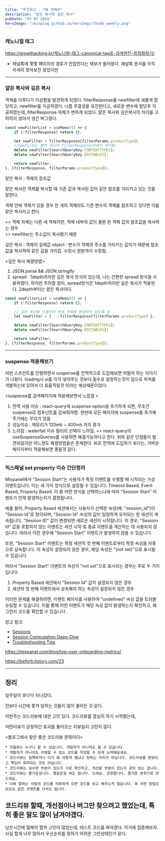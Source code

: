 ```yaml
---
title: "주간회고 - 7월 첫째주"
description: "얕은 복사와 깊은 복사"
pubDate: "07 07 2024"
heroImage: "/minglog.github.io/heroImgs/thumb_weekly.png"
---
```


### 캐노니컬 태그

https://growthacking.kr/캐노니컬-태그-canonical-tag로-검색엔진-최적화하기/

- 채널톡에 몇몇 페이지의 경로가 안잡힌다는 제보가 들어왔다.
  채널톡 문서를 아직 자세히 찾아보진 않았지만

---

### 얕은 복사와 깊은 복사

객체를 다루다가 이상함을 발견하게 되었다.
filterResponse를 newfilter에 새롭게 할당하고, newfilter를 가공하였다.
나름 무결성을 유진한다고, 새로운 변수에 할당후 가공하였는데,
filterResponse 자체가 변하게 되었다.
얕은 복사와 깊은복사의 차이를 고려하지 않아서 생긴 버그였다.

```jsx
const newFilterList = useMemo(() => {
	if (!filterResponse) return {};

	let newFilter = filterResponse[filterParams.productType];
	//newfilter 뿐만 아니라 filterResponse자체가 제거됨.
	delete newFilter[SearchQueryKey.CONTENTTYPES];
	delete newFilter[SearchQueryKey.EDITABLES];

	return newFilter;
}, [filterResponse, filterParams.productType]);
```

얕은 복사 : 객체의 참조값

얕은 복사란 객체를 복사할 때 기존 값과 복사된 값이 같은 참조를 가리키고 있는 것을 말한다.

객체 안에 객체가 있을 경우 한 개의 객체라도 기존 변수의 객체를 참조하고 있다면 이를 얕은 복사라고 한다.

=> 객체 자체는 다른 새 객체지만, 객체 내부의 값이 클론 한 객체 값의 참조값을 복사하는 경우 <br/>
=> newfilter는 주소값이 복사됐기 때문

깊은 복사 : 객체의 실제값
object : 변수가 객체의 주소를 가리키는 값이기 때문에 참조값을 복사하여 같은 값을 가리킴. 수정시 원본까지 수정됨.

<깊은 복사 해결방법>

1. JSON.parse && JSON.stringify
2. spread : 1depth까지만 깊은 복사
   방식이 있는데, 나는 간편한 spread 방식을 사용하였다.
   하지만 주의할 점이, spread방식은 1depth까지만 깊은 복사가 적용된다.
   2depth부터는 얕은 복사이다.

```jsx
const newFilterList = useMemo(() => {
	if (!filterResponse) return {};

	// 깊은 복사를 수행하여 원래 객체를 변경하지 않도록 함
	let newFilter = { ...filterResponse[filterParams.productType] };

	delete newFilter[SearchQueryKey.CONTENTTYPES];
	delete newFilter[SearchQueryKey.EDITABLES];

	return newFilter;
}, [filterResponse, filterParams.productType]);
```

---

### suspense 적용해보기

이번 스프린트를 진행하면서 suspense를 전역적으로 도입해보면 어떨까 하는 이야기가 나왔다.
loading시 ui를 각각 넣어주는 것보다,필수로 설정하는것이 앞으로 피쳐를 개발하는데 있어서 더 효율적일것 이라는 예상때문이었다.

<suspense를 검색페이지에 적용해보면서 느낌점 >

1. 전역 사용 이슈 : react-query에 suspense option을 추가하게 되면, 무조건 suspense로 컴포넌트를 감싸줘야함. 한번에 모든 페이지에 suspense를 추가해주기에는 무리가 있음.
2. 성능이슈 : 메모리가 120mb ~ 400mb 까지 증가
3. 느려짐 : waterfall 이슈 필터의 선택이 느려짐.
   => react-query의 useSuspenseQueries를 사용하면 해결가능하다고 한다.
   위와 같은 단점들이 발견되었지만 어느정도 해결방법들은 존재한다. 바로 전역에 도입하기 보다는, 가벼운 페이지부터 적용해보면 좋을것 같다.

---

### 믹스패널 set property 이슈 간단정리

Mixpanel에서 "Session Start"는 사용자가 특정 이벤트를 수행할 때 시작되는 가상 이벤트입니다. 이는 세 가지 방식으로 설정될 수 있습니다: Timeout Based, Event Based, Property Based. 이 중 어떤 방식을 선택하느냐에 따라 "Session Start" 이벤트가 언제 발생하는지가 결정됩니다.

예를 들어, Property Based 세션에서는 사용자가 선택한 속성(예: "session_id")이 "Session Id"로 정의되며, "Session Id" 속성의 값이 일정하게 유지되는 한 세션이 계속됩니다. "Session ID" 값이 변경되면 새로운 세션이 시작됩니다. 이 경우, "Session Id" 값을 포함하지 않는 이벤트는 세션 시작 및 종료 이벤트를 계산하는 데 사용되지 않습니다. 따라서 이런 경우에 "Session Start" 이벤트가 발생하지 않을 수 있습니다.

또한, "Session Start" 이벤트는 특정 세션의 첫 번째 이벤트로부터 특정 속성을 자동으로 상속합니다. 이 속성이 설정되지 않은 경우, 해당 속성은 "(not set)"으로 표시될 수 있습니다.

따라서 "Session Start" 이벤트의 속성이 "not set"으로 표시되는 경우는 주로 두 가지입니다:

1. Property Based 세션에서 "Session Id" 값이 설정되지 않은 경우
2. 세션의 첫 번째 이벤트에서 상속해야 하는 속성이 설정되지 않은 경우

이러한 문제를 해결하려면, 이벤트 페이지를 사용하여 "undefined" 속성 값을 트러블슈팅할 수 있습니다. 이를 통해 어떤 이벤트가 해당 속성 없이 발생하는지 확인하고, 왜 그런지 코드를 확인할 수 있습니다.

참고 링크:

- [Sessions](https://docs.mixpanel.com/docs/features/sessions)
- [Session Computation Deep-Dive](https://docs.mixpanel.com/docs/features/sessions#session-computation-deep-dive)
- [Troubleshooting Tips](https://docs.mixpanel.com/docs/features/advanced#troubleshooting-tips)

https://mixpanel.com/blog/top-user-onboarding-metrics/

https://beforb.tistory.com/23

---

## 정리

일주일이 후다닥 지나갔다.

전보다 시간에 쫓겨 일하는 것들이 많이 줄어든 것 같다.

이번주는 코드리뷰에 대한 고민 있다. 코드리뷰를 열심히 하기 시작했는데,

어떤리뷰가 긍정적인 효과를 불러오는 리뷰일지 고민이 많다.

<블로그에서 찾은 좋은 코드리뷰 문화이다>

```
* 코들뷰는 누구나 할 수 있습니다. 개발자가 아니어도 할 수 있습니다.
* 개발자가 아니어도 이해할 수 있는 코드를 작성할 수 있게 노력해보세요.
* 코드리뷰는 질책하거나 이거 왜 이렇게 했냐고 탓하는 자리가 아닙니다. 코드리뷰를 받았다고 책임이 회피되는 것도 아닙니다.
* 코드리뷰는 실수한 부분이 있는지 서로 확인하고, 개선할 부분이 있는지 같이 보는 겁니다.
* 코드리뷰는 즐거운겁니다. 짤같은걸 써도 됩니다. 쓰세요. 권장합니다. 즐거운 분위기로 만드세요.
* 나봐 잘하는 사람의 코드를 리뷰하게 되면 코드를 보고 배우는게 많습니다. 와 이런 방법도 있군요 같은 코멘트를 다셔도 됩니다.
```

## 코드리뷰 할때, 개선점이나 버그만 찾으려고 했었는데, 특히 좋은 말도 많이 남겨야겠다.

남은시간에 뭘해야 할까 고민이 많았는데,
테스트 코드를 짜야겠다. 이거에 집중해보자.
사실 할게 너무 많아서 우선순위를 정하기 어려운 그런상태인거 같다.
